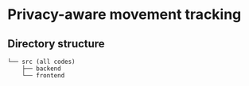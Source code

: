 # Privacy-aware movement tracking

## Directory structure
````
└── src (all codes)
    ├── backend
    └── frontend
````